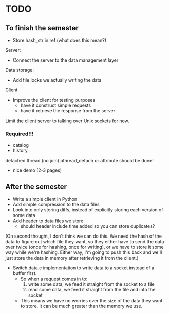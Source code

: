 # TODO

## To finish the semester

* Store hash_str in ref (what does this mean?)

Server:
* Connect the server to the data management layer

Data storage:
* Add file locks we actually writing the data

Client
* Improve the client for testing purposes
  * have it construct simple requests
  * have it retrieve the response from the server


Limit the client server to talking over Unix sockets for now.


### Required!!!

* catalog
* history


detached thread (no join)
	pthread_detach or attribute
	should be done!

* nice demo (2-3 pages)

## After the semester

* Write a simple client in Python
* Add simple compression to the data files
* Look into only storing diffs, instead of explicitly storing each version of some data
* Add header to data files we store:
  * should header include time added so you can store duplicates?
  
(On second thought, I don't think we can do this. We need the hash of the data to figure out which file they want, so they either have to send the data over twice (once for hashing, once for writing), or we have to store it some way while we're hashing. Either way, I'm going to push this back and we'll just store the data in memory after retrieving it from the client.)
* Switch data.c implementation to write data to a socket instead of a buffer first.
  * So when a request comes in to:
	1. write some data, we feed it straight from the socket to a file
	2. read some data, we feed it straight from the file and into the socket
  * This means we have no worries over the size of the data they want to store, it can be much greater than the memory we use.

